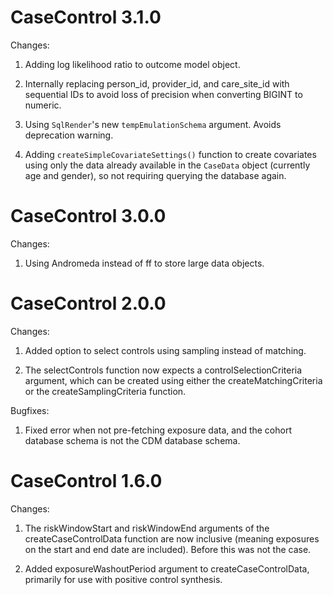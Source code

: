 CaseControl 3.1.0
==================

Changes:

1. Adding log likelihood ratio to outcome model object.

2. Internally replacing person_id, provider_id, and care_site_id with sequential IDs to avoid loss of precision when converting BIGINT to numeric.

3. Using `SqlRender`'s new `tempEmulationSchema` argument. Avoids deprecation warning.

4. Adding `createSimpleCovariateSettings()` function to create covariates using only the data already available in the `CaseData` object (currently age and gender), so not requiring querying the database again.


CaseControl 3.0.0
==================

Changes:

1. Using Andromeda instead of ff to store large data objects.


CaseControl 2.0.0
==================

Changes:

1. Added option to select controls using sampling instead of matching.

2. The selectControls function now expects a controlSelectionCriteria argument, which can be created using either the createMatchingCriteria or the createSamplingCriteria function.

Bugfixes:

1. Fixed error when not pre-fetching exposure data, and the cohort database schema is not the CDM database schema.

CaseControl 1.6.0
==================

Changes:

1. The riskWindowStart and riskWindowEnd arguments of the createCaseControlData function are now inclusive (meaning exposures on the start and end date are included). Before this was not the case.

2. Added exposureWashoutPeriod argument to createCaseControlData, primarily for use with positive control synthesis.
